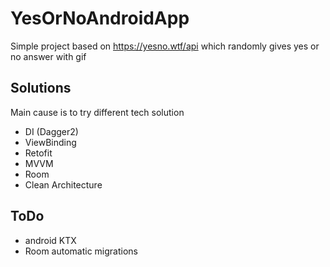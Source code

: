# YesOrNoAndroidApp
Simple project based on https://yesno.wtf/api which randomly gives yes or no answer with gif
## Solutions
Main cause is to try different tech solution
- DI (Dagger2)
- ViewBinding
- Retofit
- MVVM
- Room
- Clean Architecture

## ToDo
* android KTX
* Room automatic migrations



